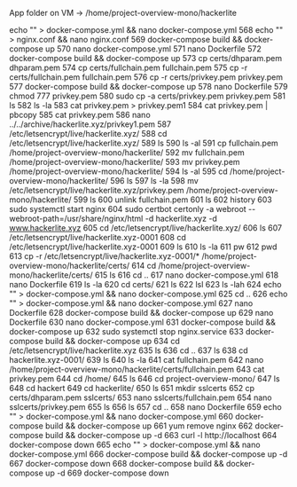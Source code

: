 App folder on VM -> /home/project-overview-mono/hackerlite




echo "" > docker-compose.yml &&  nano docker-compose.yml
  568  echo "" > nginx.conf &&  nano nginx.conf
  569  docker-compose build && docker-compose up
  570  nano docker-compose.yml
  571  nano Dockerfile
  572  docker-compose build && docker-compose up
  573  cp certs/dhparam.pem dhparam.pem
  574  cp certs/fullchain.pem fullchain.pem
  575  cp -r certs/fullchain.pem fullchain.pem
  576  cp -r certs/privkey.pem privkey.pem
  577  docker-compose build && docker-compose up
  578  nano Dockerfile
  579  chmod 777 privkey.pem
  580  sudo cp -a certs/privkey.pem privkey.pem
  581  ls
  582  ls -la
  583  cat privkey.pem > privkey.pem1
  584  cat privkey.pem | pbcopy
  585  cat privkey.pem
  586  nano ../../archive/hackerlite.xyz/privkey1.pem
  587  /etc/letsencrypt/live/hackerlite.xyz/
  588  cd /etc/letsencrypt/live/hackerlite.xyz/
  589  ls
  590  ls -al
  591  cp fullchain.pem /home/project-overview-mono/hackerlite/
  592  mv fullchain.pem /home/project-overview-mono/hackerlite/
  593  mv privkey.pem /home/project-overview-mono/hackerlite/
  594  ls -al
  595  cd /home/project-overview-mono/hackerlite/
  596  ls
  597  ls -la
  598  mv /etc/letsencrypt/live/hackerlite.xyz/privkey.pem /home/project-overview-mono/hackerlite/
  599  ls
  600  unlink fullchain.pem
  601  ls
  602  history
  603  sudo systemctl start nginx
  604  sudo certbot certonly -a webroot --webroot-path=/usr/share/nginx/html -d hackerlite.xyz -d www.hackerlite.xyz
  605  cd /etc/letsencrypt/live/hackerlite.xyz/
  606  ls
  607  /etc/letsencrypt/live/hackerlite.xyz-0001
  608  cd /etc/letsencrypt/live/hackerlite.xyz-0001
  609  ls
  610  ls -la
  611  pw
  612  pwd
  613  cp -r /etc/letsencrypt/live/hackerlite.xyz-0001/* /home/project-overview-mono/hackerlite/certs/
  614  cd /home/project-overview-mono/hackerlite/certs/
  615  ls
  616  cd ..
  617  nano docker-compose.yml
  618  nano Dockerfile
  619  ls -la
  620  cd certs/
  621  ls
  622  lsl
  623  ls -lah
  624  echo "" > docker-compose.yml &&  nano docker-compose.yml
  625  cd ..
  626  echo "" > docker-compose.yml &&  nano docker-compose.yml
  627  nano Dockerfile
  628  docker-compose build && docker-compose up
  629  nano Dockerfile
  630  nano docker-compose.yml
  631  docker-compose build && docker-compose up
  632  sudo systemctl stop nginx.service
  633  docker-compose build && docker-compose up
  634  cd /etc/letsencrypt/live/hackerlite.xyz
  635  ls
  636  cd ..
  637  ls
  638  cd hackerlite.xyz-0001/
  639  ls
  640  ls -la
  641  cat fullchain.pem
  642  nano /home/project-overview-mono/hackerlite/certs/fullchain.pem
  643  cat privkey.pem
  644  cd /home/
  645  ls
  646  cd project-overview-mono/
  647  ls
  648  cd hackert
  649  cd hackerlite/
  650  ls
  651  mkdir sslcerts
  652  cp certs/dhparam.pem sslcerts/
  653  nano sslcerts/fullchain.pem
  654  nano sslcerts/privkey.pem
  655  ls
  656  ls
  657  cd ..
  658  nano Dockerfile
  659  echo "" > docker-compose.yml &&  nano docker-compose.yml
  660  docker-compose build && docker-compose up
  661  yum remove nginx
  662  docker-compose build && docker-compose up -d
  663  curl -l http://localhost
  664  docker-compose down
  665  echo "" > docker-compose.yml &&  nano docker-compose.yml
  666  docker-compose build && docker-compose up -d
  667  docker-compose down
  668  docker-compose build && docker-compose up -d
  669  docker-compose down